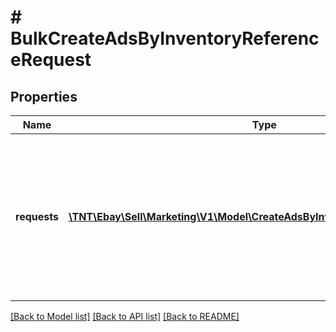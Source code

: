 # # BulkCreateAdsByInventoryReferenceRequest

## Properties

Name | Type | Description | Notes
------------ | ------------- | ------------- | -------------
**requests** | [**\TNT\Ebay\Sell\Marketing\V1\Model\CreateAdsByInventoryReferenceRequest[]**](CreateAdsByInventoryReferenceRequest.md) | A list of inventory reference ID and inventory reference type pairs, and the bid percentage, which the call uses to create ads in bulk. | [optional]

[[Back to Model list]](../../README.md#models) [[Back to API list]](../../README.md#endpoints) [[Back to README]](../../README.md)

